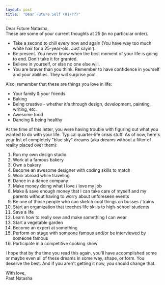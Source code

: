 ```yaml
---
layout: post
title:  "Dear Future Self (01/??)"
---
```


Dear Future Natasha,  
These are some of your current thoughts at 25 (in no particular order).

*  Take a second to chill every now and again (You have way too much white hair for a 25-year-old. Just sayin').
*  Be present. You never know when the best moment of your life is going to end. Don't take it for granted.
*  Believe in yourself, or else no one else will.
*  You are braver than you think. Remember to have confidence in yourself and your abilities. They will surprise you!

Also, remember that these are things you love in life:  

*  Your family & your friends
*  Baking
*  Being creative - whether it's through design, development, painting, writing, etc.
*  Awesome food
*  Dancing & being healthy

At the time of this letter, you were having trouble with figuring out what you wanted to do with your life. Typical quarter-life crisis stuff. As of now, here's your list of completely "blue sky" dreams (aka dreams without a filter of reality placed over them):

1.  Run my own design studio
2.  Work at a famous bakery
3.  Own a bakery
4.  Become an awesome designer with coding skills to match
5.  Work abroad while traveling
6.  Dance in a dance company
7.  Make money doing what I love / love my job
8.  Make & save enough money that I can take care of myself and my parents without having to worry about unforeseen events
9.  Be one of those people who can sketch cool things on busses / trains
10.  Start an organization that teaches life skills to high-school students
11.  Save a life
12.  Learn how to really sew and make something I can wear
13.  Start a vegetable garden
14.  Become an expert at something
15.  Perform on stage with someone famous and/or be interviewed by someone famous
16.  Participate in a competitive cooking show

I hope that by the time you read this again, you'll have accomplished some or maybe even all of these dreams in some way, shape, or form. You deserve the best. And if you aren't getting it now, you should change that.

With love,  
Past Natasha
